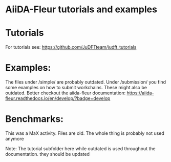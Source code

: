 # AiiDA-Fleur tutorials and examples

# Tutorials

For tutorials see: https://github.com/JuDFTteam/judft_tutorials

# Examples:

The files under /simple/ are probably outdated.
Under /submission/ you find some examples on how to submit workchains. These might also be outdated.
Better checkout the aiida-fleur documentation: https://aiida-fleur.readthedocs.io/en/develop/?badge=develop

# Benchmarks:

This was a MaX activity. Files are old. The whole thing is probably not used anymore


Note: The tutorial subfolder here while outdated is used throughout the documentation.
they should be updated 
